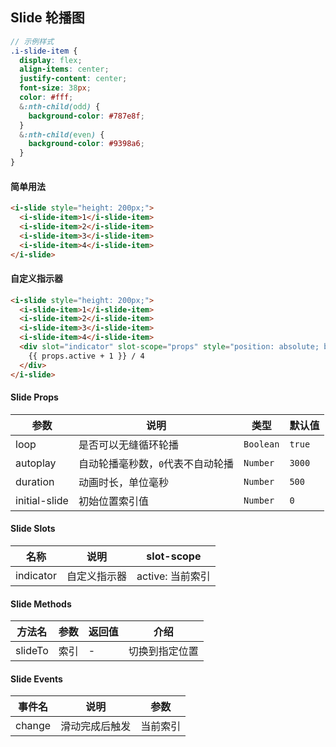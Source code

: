 ## Slide 轮播图

```scss
// 示例样式
.i-slide-item {
  display: flex;
  align-items: center;
  justify-content: center;
  font-size: 38px;
  color: #fff;
  &:nth-child(odd) {
    background-color: #787e8f;
  }
  &:nth-child(even) {
    background-color: #9398a6;
  }
}
```

#### 简单用法

```html
<i-slide style="height: 200px;">
  <i-slide-item>1</i-slide-item>
  <i-slide-item>2</i-slide-item>
  <i-slide-item>3</i-slide-item>
  <i-slide-item>4</i-slide-item>
</i-slide>
```

#### 自定义指示器

```html
<i-slide style="height: 200px;">
  <i-slide-item>1</i-slide-item>
  <i-slide-item>2</i-slide-item>
  <i-slide-item>3</i-slide-item>
  <i-slide-item>4</i-slide-item>
  <div slot="indicator" slot-scope="props" style="position: absolute; bottom: 10px; right: 10px; padding: 2px 6px; background: rgba(0, 0, 0, .2); color: #fff;">
    {{ props.active + 1 }} / 4
  </div>
</i-slide>
```

#### Slide Props

| 参数 | 说明 | 类型 | 默认值 |
|------|------|------|------|
| loop | 是否可以无缝循环轮播 | `Boolean` | `true` |
| autoplay | 自动轮播毫秒数，`0`代表不自动轮播 | `Number` | `3000` |
| duration | 动画时长，单位毫秒 | `Number` | `500` |
| initial-slide | 初始位置索引值 | `Number` | `0` |

#### Slide Slots

| 名称 | 说明 | slot-scope |
|------|------|------|
| indicator | 自定义指示器 | active: 当前索引 |

#### Slide Methods

| 方法名 | 参数 | 返回值 | 介绍 |
|------|------|------|------|
| slideTo | 索引 | - | 切换到指定位置 |

#### Slide Events

| 事件名 | 说明 | 参数 |
|------|------|------|
| change | 滑动完成后触发 | 当前索引 |
